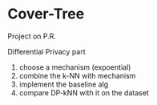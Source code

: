 # Cover-Tree
Project on P.R.

Differential Privacy part
1. choose a mechanism (expoential)
2. combine the k-NN with mechanism
3. implement the baseline alg
4. compare DP-kNN with it on the dataset

